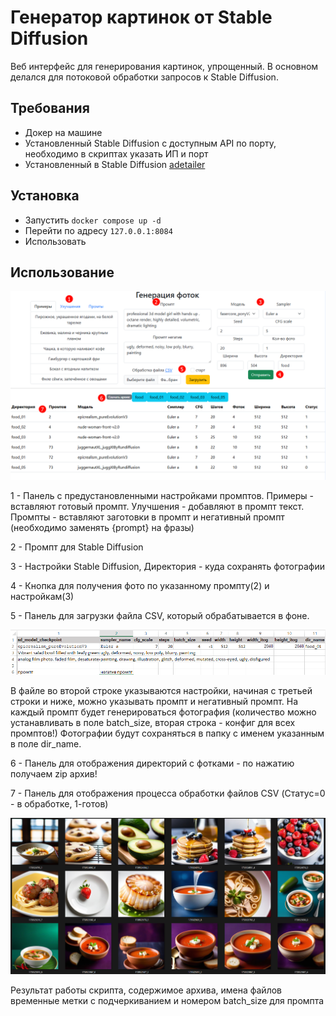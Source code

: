 # Генератор картинок от Stable Diffusion

Веб интерфейс для генерирования картинок, упрощенный. В основном делался для потоковой обработки запросов к Stable Diffusion.

## Требования

* Докер на машине
* Установленный Stable Diffusion с доступным API по порту, необходимо в скриптах указать ИП и порт
* Установленный в Stable Diffusion [adetailer](https://github.com/Bing-su/adetailer)

## Установка

* Запустить `docker compose up -d`
* Перейти по адресу `127.0.0.1:8084`
* Использовать

## Использование
![web_01.png](src/help/web_01.png)

1 - Панель с предустановленными настройками промптов. Примеры - вставляют готовый промпт. Улучшения - добавляют в промпт текст. Промпты - вставляют заготовки в промпт и негативный промпт (необходимо заменять {prompt} на фразы)

2 - Промпт для Stable Diffusion

3 - Настройки Stable Diffusion, Директория - куда сохранять фотографии

4 - Кнопка для получения фото по указанному промпту(2) и настройкам(3)

5 - Панель для загрузки файла CSV, который обрабатывается в фоне.

![csv_01.png](src/help/csv_01.png)

В файле во второй строке указываются настройки, начиная с третьей строки и ниже, можно указывать промпт и негативный промпт. На каждый промпт будет генерироваться фотография (количество можно устанавливать в поле batch_size, вторая строка - конфиг для всех промптов!) Фотографии будут сохраняться в папку с именем указанным в поле dir_name.

6 - Панель для отображения директорий с фотками - по нажатию получаем zip архив!

7 - Панель для отображения процесса обработки файлов CSV (Статус=0 - в обработке, 1-готов)

![photo_01.png](src/help/photo_01.png)

Результат работы скрипта, содержимое архива, имена файлов временные метки с подчеркиванием и номером batch_size для промпта
